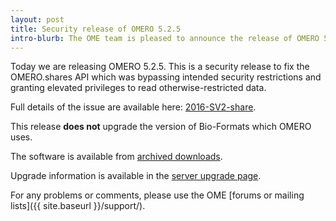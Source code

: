 ```yaml
---
layout: post
title: Security release of OMERO 5.2.5
intro-blurb: The OME team is pleased to announce the release of OMERO 5.2.5
---
```

Today we are releasing OMERO 5.2.5. This is a security release to fix
the OMERO.shares API which was bypassing intended security
restrictions and granting elevated privileges to read
otherwise-restricted data.

Full details of the issue are available here: [2016-SV2-share](https://www.openmicroscopy.org/site/products/omero/secvuln/2016-SV2-share).

This release **does not** upgrade the version of Bio-Formats which
OMERO uses.

The software is available from [archived downloads](http://downloads.openmicroscopy.org/omero/5.2.5).

Upgrade information is available in the [server upgrade page](http://www.openmicroscopy.org/site/support/omero5.2/sysadmins/server-upgrade.html).

For any problems or comments, please use the OME [forums or mailing lists]({{ site.baseurl }}/support/).
